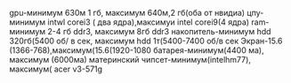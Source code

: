 gpu-минимум 630м 1 гб, максимум 640м,2 гб(оба от нвидиа)
цпу-минимум intwl corei3 ( два ядра),максимуи intel corei9(4 ядра)
ram-минимум 2-4 гб ddr3, максимум 8гб ddr3
накопитель-минимум hdd 320гб(5400 об/ в сек, максимум hdd 1т(5400-7400 об/в сек
Экран-15.6 (1366-768),максимум(15.6(1920-1080
батарея-минимум(4400 ма), максимум (6000ма)
материнский чипсет-минимум(intelhm77), максимум(
acer v3-571g
